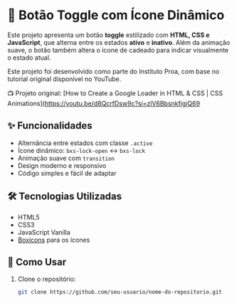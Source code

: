 # 🔐 Botão Toggle com Ícone Dinâmico

Este projeto apresenta um botão **toggle** estilizado com **HTML, CSS e JavaScript**, que alterna entre os estados **ativo** e **inativo**. Além da animação suave, o botão também altera o ícone de cadeado para indicar visualmente o estado atual.

Este projeto foi desenvolvido como parte do Instituto Proa, com base no tutorial original disponível no YouTube.

📺 Projeto original: [How to Create a Google Loader in HTML & CSS | CSS Animations](https://youtu.be/d8QcrfDsw9c?si=zlV6BbsnkfigjQ69

## ✨ Funcionalidades

- Alternância entre estados com classe `.active`
- Ícone dinâmico: `bxs-lock-open` ↔ `bxs-lock`
- Animação suave com `transition`
- Design moderno e responsivo
- Código simples e fácil de adaptar

## 🛠️ Tecnologias Utilizadas

- HTML5
- CSS3
- JavaScript Vanilla
- [Boxicons](https://boxicons.com/) para os ícones

## 🚀 Como Usar

1. Clone o repositório:
   ```bash
   git clone https://github.com/seu-usuario/nome-do-repositorio.git
